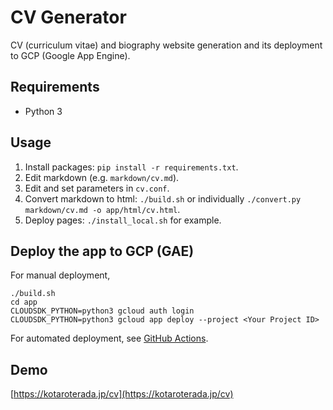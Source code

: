 # CV Generator

CV (curriculum vitae) and biography website generation and its deployment to GCP (Google App Engine).


## Requirements

* Python 3


## Usage

1. Install packages: `pip install -r requirements.txt`.
2. Edit markdown (e.g. `markdown/cv.md`).
3. Edit and set parameters in `cv.conf`.
4. Convert markdown to html: `./build.sh` or individually `./convert.py markdown/cv.md -o app/html/cv.html`.
5. Deploy pages: `./install_local.sh` for example.


## Deploy the app to GCP (GAE)

For manual deployment,

```
./build.sh
cd app
CLOUDSDK_PYTHON=python3 gcloud auth login
CLOUDSDK_PYTHON=python3 gcloud app deploy --project <Your Project ID>
```

For automated deployment, see [GitHub Actions](https://github.com/kotarot/cv-generator/actions).


## Demo
[https://kotaroterada.jp/cv](https://kotaroterada.jp/cv)
